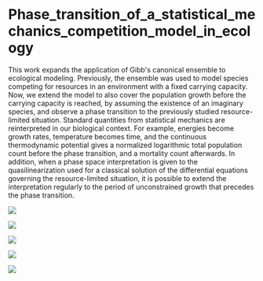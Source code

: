 # Phase_transition_of_a_statistical_mechanics_competition_model_in_ecology
This work expands the application of Gibb's canonical ensemble to ecological modeling. Previously, the ensemble was used to model species competing for resources in an environment with a fixed carrying capacity. Now, we extend the model to also cover the population growth before the carrying capacity is reached, by assuming the existence of an imaginary species, and observe a phase transition to the previously studied resource-limited situation. Standard quantities from statistical mechanics are reinterpreted in our biological context. For example, energies become growth rates, temperature becomes time, and the continuous thermodynamic potential gives a normalized logarithmic total population count before the phase transition, and a mortality count afterwards. In addition, when a phase space interpretation is given to the quasilinearization used for a classical solution of the differential equations governing the resource-limited situation, it is possible to extend the interpretation regularly to the period of unconstrained growth that precedes the phase transition.

![](https://github.com/ZizhengYang/Phase_transition_of_a_statistical_mechanics_competition_model_in_ecology/blob/main/image/Pool.svg)

![](https://github.com/ZizhengYang/Phase_transition_of_a_statistical_mechanics_competition_model_in_ecology/blob/main/image/time-probabilities-5.jpg)

![](https://github.com/ZizhengYang/Phase_transition_of_a_statistical_mechanics_competition_model_in_ecology/blob/main/image/time-entropy-6.jpg)

![](https://github.com/ZizhengYang/Phase_transition_of_a_statistical_mechanics_competition_model_in_ecology/blob/main/image/phase-space-2.jpg)

![](https://github.com/ZizhengYang/Phase_transition_of_a_statistical_mechanics_competition_model_in_ecology/blob/main/image/vectorfield.jpg)
